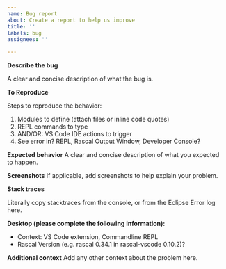 ```yaml
---
name: Bug report
about: Create a report to help us improve
title: ''
labels: bug
assignees: ''

---
```


**Describe the bug**

A clear and concise description of what the bug is.

**To Reproduce**

Steps to reproduce the behavior:
1. Modules to define (attach files or inline code quotes)
2. REPL commands to type
3. AND/OR: VS Code IDE actions to trigger
4. See error in? REPL, Rascal Output Window, Developer Console?

**Expected behavior**
A clear and concise description of what you expected to happen.

**Screenshots**
If applicable, add screenshots to help explain your problem.

**Stack traces**

Literally copy stacktraces from the console, or from the Eclipse Error log here.

**Desktop (please complete the following information):**
 - Context: VS Code extension, Commandline REPL
 - Rascal Version (e.g. rascal 0.34.1 in rascal-vscode 0.10.2)?

**Additional context**
Add any other context about the problem here.

